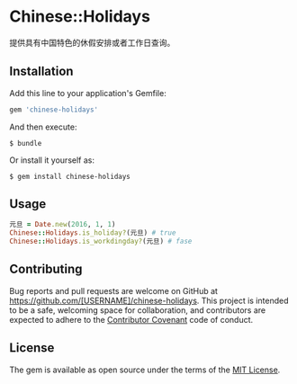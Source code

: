 # Chinese::Holidays

提供具有中国特色的休假安排或者工作日查询。

## Installation

Add this line to your application's Gemfile:

```ruby
gem 'chinese-holidays'
```

And then execute:

    $ bundle

Or install it yourself as:

    $ gem install chinese-holidays

## Usage

```ruby
元旦 = Date.new(2016, 1, 1)
Chinese::Holidays.is_holiday?(元旦) # true
Chinese::Holidays.is_workdingday?(元旦) # fase
```

## Contributing

Bug reports and pull requests are welcome on GitHub at https://github.com/[USERNAME]/chinese-holidays. This project is intended to be a safe, welcoming space for collaboration, and contributors are expected to adhere to the [Contributor Covenant](http://contributor-covenant.org) code of conduct.


## License

The gem is available as open source under the terms of the [MIT License](http://opensource.org/licenses/MIT).
